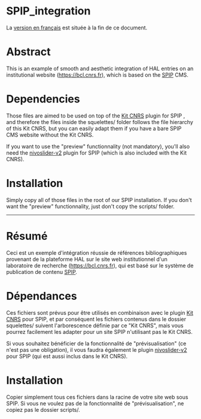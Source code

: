 # SPIP_integration #

La [version en français](#r%C3%A9sum%C3%A9) est située à la fin de ce document.

# Abstract #

This is an example of smooth and aesthetic integration of HAL entries on an institutional website (https://bcl.cnrs.fr), which is based on the [SPIP](https://www.spip.net) CMS. 

# Dependencies #

Those files are aimed to be used on top of the [Kit CNRS](http://kit-web.cnrs.fr/Harmoweb/) plugin for SPIP , and therefore the files inside the squelettes/ folder follows the file hierarchy of this Kit CNRS, but you can easily adapt them if you have a bare SPIP CMS website without the Kit CNRS.

If you want to use the "preview" functionnality (not mandatory), you'll also need the [nivoslider-v2](https://plugins.spip.net/nivoslider.html) plugin for SPIP (which is also included with the Kit CNRS).

# Installation #

Simply copy all of those files in the root of our SPIP installation. If you don't want the "preview" functionnality, just don't copy the scripts/ folder.


------------------------------------------------------------------------------------------------------------------

# Résumé #

Ceci est un exemple d'intégration réussie de références bibliographiques provenant de la plateforme HAL sur le site web institutionnel d'un laboratoire de recherche (https://bcl.cnrs.fr), qui est basé sur le système de publication de contenu [SPIP](https://www.spip.net). 

# Dépendances #

Ces fichiers sont prévus pour être utilisés en combinaison avec le plugin [Kit CNRS](http://kit-web.cnrs.fr/Harmoweb/) pour SPIP, et par conséquent les fichiers contenus dans le dossier squelettes/ suivent l'arborescence définie par ce "Kit CNRS", mais vous pourrez facilement les adapter pour un site SPIP n'utilisant pas le Kit CNRS.

Si vous souhaitez bénéficier de la fonctionnalité de "prévisualisation" (ce n'est pas une obligation), il vous faudra également le plugin [nivoslider-v2](https://plugins.spip.net/nivoslider.html) pour SPIP (qui est aussi inclus dans le Kit CNRS).

# Installation #

Copier simplement tous ces fichiers dans la racine de votre site web sous SPIP. Si vous ne voulez pas de la fonctionnalité de "prévisualisation", ne copiez pas le dossier scripts/.
